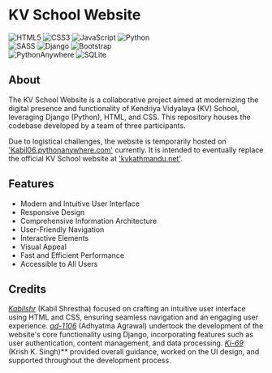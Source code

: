 # KV School Website
![HTML5](https://img.shields.io/badge/html5-%23E34F26.svg?style=for-the-badge&logo=html5&logoColor=white) ![CSS3](https://img.shields.io/badge/css3-%231572B6.svg?style=for-the-badge&logo=css3&logoColor=white)   ![JavaScript](https://img.shields.io/badge/javascript-%23323330.svg?style=for-the-badge&logo=javascript&logoColor=%23F7DF1E) ![Python](https://img.shields.io/badge/python-3670A0?style=for-the-badge&logo=python&logoColor=ffdd54)<br />
![SASS](https://img.shields.io/badge/SASS-hotpink.svg?style=for-the-badge&logo=SASS&logoColor=white) ![Django](https://img.shields.io/badge/django-%23092E20.svg?style=for-the-badge&logo=django&logoColor=white) ![Bootstrap](https://img.shields.io/badge/bootstrap-%238511FA.svg?style=for-the-badge&logo=bootstrap&logoColor=white)<br />
![PythonAnywhere](https://img.shields.io/badge/pythonanywhere-%232F9FD7.svg?style=for-the-badge&logo=pythonanywhere&logoColor=151515) ![SQLite](https://img.shields.io/badge/sqlite-%2307405e.svg?style=for-the-badge&logo=sqlite&logoColor=white)
## About
The KV School Website is a collaborative project aimed at modernizing the digital presence and functionality of Kendriya Vidyalaya (KV) School, leveraging Django (Python), HTML, and CSS. This repository houses the codebase developed by a team of three participants.

Due to logistical challenges, the website is temporarily hosted on ['Kabil06.pythonanywhere.com'](http://kabil06.pythonanywhere.com) currently. It is intended to eventually replace the official KV School website at ['kvkathmandu.net'](http://kvkathmandu.net).

## Features

- Modern and Intuitive User Interface
- Responsive Design
- Comprehensive Information Architecture
- User-Friendly Navigation
- Interactive Elements
- Visual Appeal
- Fast and Efficient Performance
- Accessible to All Users

## Credits
*[Kabilshr](https://github.com/Kabilshr)* (Kabil Shrestha) focused on crafting an intuitive user interface using HTML and CSS, ensuring seamless navigation and an engaging user experience.
*[ad-1106](https://github.com/ad-1106)* (Adhyatma Agrawal) undertook the development of the website's core functionality using Django, incorporating features such as user authentication, content management, and data processing.
*[Ki-69](https://github.com/Ki-69)* (Krish K. Singh)** provided overall guidance, worked on the UI design, and supported throughout the development process.
